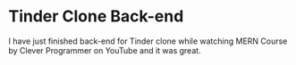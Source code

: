# Tinder Clone Back-end

I have just finished back-end for Tinder clone while watching MERN Course by Clever Programmer on YouTube and it was great.
